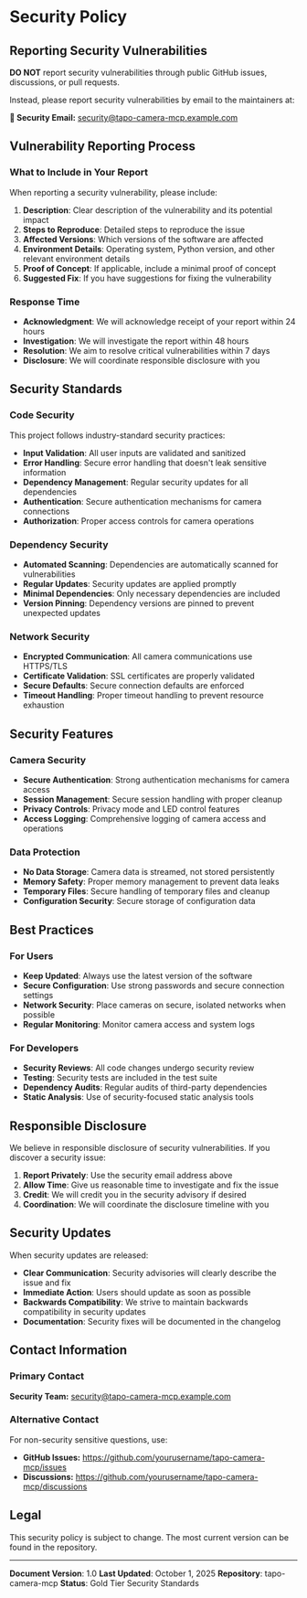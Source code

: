 # Security Policy

## Reporting Security Vulnerabilities

**DO NOT** report security vulnerabilities through public GitHub issues, discussions, or pull requests.

Instead, please report security vulnerabilities by email to the maintainers at:

**📧 Security Email:** security@tapo-camera-mcp.example.com

## Vulnerability Reporting Process

### What to Include in Your Report

When reporting a security vulnerability, please include:

1. **Description**: Clear description of the vulnerability and its potential impact
2. **Steps to Reproduce**: Detailed steps to reproduce the issue
3. **Affected Versions**: Which versions of the software are affected
4. **Environment Details**: Operating system, Python version, and other relevant environment details
5. **Proof of Concept**: If applicable, include a minimal proof of concept
6. **Suggested Fix**: If you have suggestions for fixing the vulnerability

### Response Time

- **Acknowledgment**: We will acknowledge receipt of your report within 24 hours
- **Investigation**: We will investigate the report within 48 hours
- **Resolution**: We aim to resolve critical vulnerabilities within 7 days
- **Disclosure**: We will coordinate responsible disclosure with you

## Security Standards

### Code Security

This project follows industry-standard security practices:

- **Input Validation**: All user inputs are validated and sanitized
- **Error Handling**: Secure error handling that doesn't leak sensitive information
- **Dependency Management**: Regular security updates for all dependencies
- **Authentication**: Secure authentication mechanisms for camera connections
- **Authorization**: Proper access controls for camera operations

### Dependency Security

- **Automated Scanning**: Dependencies are automatically scanned for vulnerabilities
- **Regular Updates**: Security updates are applied promptly
- **Minimal Dependencies**: Only necessary dependencies are included
- **Version Pinning**: Dependency versions are pinned to prevent unexpected updates

### Network Security

- **Encrypted Communication**: All camera communications use HTTPS/TLS
- **Certificate Validation**: SSL certificates are properly validated
- **Secure Defaults**: Secure connection defaults are enforced
- **Timeout Handling**: Proper timeout handling to prevent resource exhaustion

## Security Features

### Camera Security

- **Secure Authentication**: Strong authentication mechanisms for camera access
- **Session Management**: Secure session handling with proper cleanup
- **Privacy Controls**: Privacy mode and LED control features
- **Access Logging**: Comprehensive logging of camera access and operations

### Data Protection

- **No Data Storage**: Camera data is streamed, not stored persistently
- **Memory Safety**: Proper memory management to prevent data leaks
- **Temporary Files**: Secure handling of temporary files and cleanup
- **Configuration Security**: Secure storage of configuration data

## Best Practices

### For Users

- **Keep Updated**: Always use the latest version of the software
- **Secure Configuration**: Use strong passwords and secure connection settings
- **Network Security**: Place cameras on secure, isolated networks when possible
- **Regular Monitoring**: Monitor camera access and system logs

### For Developers

- **Security Reviews**: All code changes undergo security review
- **Testing**: Security tests are included in the test suite
- **Dependency Audits**: Regular audits of third-party dependencies
- **Static Analysis**: Use of security-focused static analysis tools

## Responsible Disclosure

We believe in responsible disclosure of security vulnerabilities. If you discover a security issue:

1. **Report Privately**: Use the security email address above
2. **Allow Time**: Give us reasonable time to investigate and fix the issue
3. **Credit**: We will credit you in the security advisory if desired
4. **Coordination**: We will coordinate the disclosure timeline with you

## Security Updates

When security updates are released:

- **Clear Communication**: Security advisories will clearly describe the issue and fix
- **Immediate Action**: Users should update as soon as possible
- **Backwards Compatibility**: We strive to maintain backwards compatibility in security updates
- **Documentation**: Security fixes will be documented in the changelog

## Contact Information

### Primary Contact
**Security Team:** security@tapo-camera-mcp.example.com

### Alternative Contact
For non-security sensitive questions, use:
- **GitHub Issues:** https://github.com/yourusername/tapo-camera-mcp/issues
- **Discussions:** https://github.com/yourusername/tapo-camera-mcp/discussions

## Legal

This security policy is subject to change. The most current version can be found in the repository.

---

**Document Version**: 1.0
**Last Updated**: October 1, 2025
**Repository**: tapo-camera-mcp
**Status**: Gold Tier Security Standards
